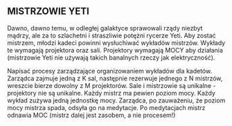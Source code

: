 MISTRZOWIE YETI
---------------

Dawno, dawno temu, w odległej galaktyce sprawowali rządy niezbyt mądrzy, ale za to
szlachetni i straszliwie potężni rycerze Yeti. Aby zostać mistrzem, młodzi kadeci
powinni wysłuchiwać wykładów mistrzów. Wykłady te wymagają projektora oraz sali.
Projektory wymagają MOCY aby działania (mistrzowie Yeti nie używają takich banalnych
rzeczy jak elektryczność).

Napisać procesy zarządzające organizowaniem wykładów dla kadetów. Zarządca
zajmuje jedną z K sal, następnie rezerwuje jednego z N mistrzów, wreszcie bierze dowolny
z M projektorów. Sale i mistrzowie są unikalne - projektory nie są unikalne.
Każdy mistrz ma pewien poziom mocy. Każdy wykład zużywa jedną jednostkę mocy. Zarządca, 
po zauważeniu, że poziom mocy mistrza spada, odsyła go na medytacje. Po medytacjach
mistrz odnawia MOC (mistrz dalej jest zasobem, a nie procesem!)
